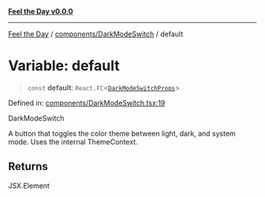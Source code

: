 [**Feel the Day v0.0.0**](../../../README.md)

***

[Feel the Day](../../../README.md) / [components/DarkModeSwitch](../README.md) / default

# Variable: default

> `const` **default**: `React.FC`\<[`DarkModeSwitchProps`](../interfaces/DarkModeSwitchProps.md)\>

Defined in: [components/DarkModeSwitch.tsx:19](https://github.com/HyeinKang/feel-the-day/blob/6b0d3fb3bda5bce2accd42bfbaa4c5a46f07891e/src/components/DarkModeSwitch.tsx#L19)

DarkModeSwitch

A button that toggles the color theme between light, dark, and system mode.
Uses the internal ThemeContext.

## Returns

JSX.Element
